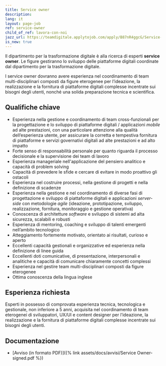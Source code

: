 ```yaml
---
title: Service owner
description:
lang: it
layout: page-job
ref: service-owner
child_of_ref: lavora-con-noi
jazz_url: https://teamdigitale.applytojob.com/apply/B87nR4ggcG/Service-Owner.html
is_new: true
---
```


Il dipartimento per la trasformazione digitale è alla ricerca di
esperti **service owner**. Le figure gestiranno lo sviluppo delle
piattaforme digitali coordinate dal dipartimento per la
trasformazione digitale.

I service owner dovranno avere esperienza nel coordinamento di team
multi-disciplinari composti da figure eterogenee per l’ideazione,
la realizzazione e la fornitura di piattaforme digitali complesse
incentrate sui bisogni degli utenti, nonché una solida preparazione
tecnica e scientifica.

## Qualifiche chiave

-   Esperienza nella gestione e coordinamento di team cross-funzionali
    per la progettazione e lo sviluppo di piattaforme digitali /
    applicazioni *mobile* ad alte prestazioni, con una particolare
    attenzione alla qualità dell’esperienza utente, per assicurare la
    corretta e tempestiva fornitura di piattaforme e servizi governativi
    digitali ad alte prestazioni e ad alto impatto
-   Forte senso di responsabilità personale per quanto riguarda il
    processo decisionale e la supervisione dei team di lavoro
-   Esperienza manageriale nell'applicazione del pensiero analitico e
    capacità di problem solving
-   Capacità di prevedere le sfide e cercare di evitare in modo
    proattivo gli ostacoli
-   Esperienza nel costruire processi, nella gestione di progetti e
    nella definizione di scadenze
-   Esperienza nella gestione e nel coordinamento di diverse fasi di
    progettazione e sviluppo di piattaforme digitali e applicazioni
    *server-side* con metodologie *agile* (ideazione, prototipazione,
    sviluppo, realizzazione, fornitura, monitoraggio e gestione
    operativa)
-   Conoscenza di architetture *software* e sviluppo di sistemi ad alta
    sicurezza, scalabili e robusti
-   Esperienza di mentoring, coaching e sviluppo di talenti emergenti
    nell’ambito tecnologico
-   Atteggiamento fortemente motivato, orientato ai risultati, curioso e
    aperto
-   Eccellenti capacità gestionali e organizzative ed esperienza nella
    definizione di linee guida
-   Eccellenti doti comunicative, di presentazione, interpersonali e
    analitiche e capacità di comunicare chiaramente concetti complessi
-   Esperienza nel gestire team multi-disciplinari composti da figure
    eterogenee
-   Ottima conoscenza della lingua inglese

## Esperienza richiesta

Esperti in possesso di comprovata esperienza tecnica, tecnologica e gestionale, non inferiore a
5 anni, acquisita nel coordinamento di team eterogenei di sviluppatori, UX/UI e content
designer per l’ideazione, la realizzazione e la fornitura di piattaforme digitali complesse
incentrate sui bisogni degli utenti.

## Documentazione

- [Avviso (in formato PDF)]({% link assets/docs/avvisi/Service Owner-signed.pdf %})
